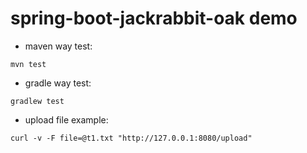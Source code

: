 spring-boot-jackrabbit-oak demo
========================================
* maven way test:
```
mvn test
```

* gradle way test:
```
gradlew test
```

* upload file example:
```
curl -v -F file=@t1.txt "http://127.0.0.1:8080/upload"
```